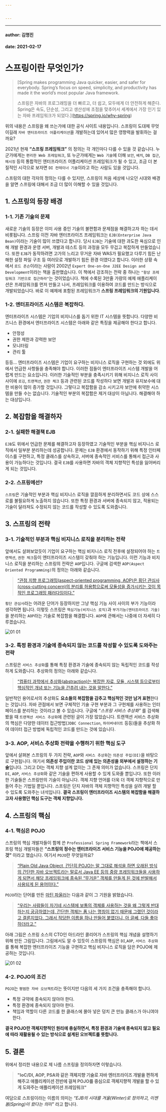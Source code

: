 ```yaml
---


---
```


<hr>
<h4 id="author-김명진">author: 김명진</h4>
<h4 id="date-2021-02-17">date: 2021-02-17</h4>
<h1 id="스프링이란-무엇인가">스프링이란 무엇인가?</h1>
<blockquote>
<p>[Spring makes programming Java quicker, easier, and safer for everybody. Spring’s focus on speed, simplicity, and productivity has made it the world’s most popular Java framework.</p>
<p>스프링은 자바의 프로그래밍을 더 빠르고, 더 쉽고, 모두에게 더 안전하게 해준다. Spring은 속도, 단순성, 그리고 생산성에 초점을 맞추어서 세계에서 가장 인기 있는 자바 프레임워크가 되었다.](<a href="https://spring.io/why-spring">https://spring.io/why-spring</a>)</p>
</blockquote>
<p>위의 내용은 스프링을 왜 쓰는가에 대한 공식 사이트 내용입니다. 스프링이 도대체 무엇이길래 <code>자바 엔터프라이즈 어플리케이션</code>을 개발하는데 있어서 많은 영향력을 발휘하는 걸까요?</p>
<p>2021년 현재 <strong>“스프링 프레임워크”</strong> 의 정의는 각 개인마다 다를 수 있을 것 같습니다. 누군가에게는 <code>편리한 Web 프레임워크</code>, 또 누군가에게는 <code>Web 기술</code>에 더해 <code>보안</code>, <code>배치</code>, <code>DB 접근</code>, <code>메시징</code> 등의 통합적인 엔터프라이즈 어플리케이션 프레임워크가 될 수 있고, 조금 더 본질적인 시각으로 보자면 <code>DI 컨테이너 기술</code>이라고 하는 사람도 있을 것입니다.</p>
<p>스프링의 대한 각자의 정의는 다를 수 있지만, 스프링이 처음 세상에 나오던 시대와 배경을 알면 스프링에 대해서 조금 더 많이 이해할 수 있을 것입니다.</p>
<h2 id="스프링의-등장-배경">1.  스프링의 등장 배경</h2>
<h3 id="기존-기술의-문제">1-1. 기존 기술의 문제</h3>
<p>새로운 기술의 등장은 이미 사용 중인 기술의 불편함과 문제점을 해결하고자 하는 데서 비롯됩니다. 스프링 이전 자바 엔터프라이즈 프레임워크는 <code>EJB(Enterprise Java Bean)</code>이라는 기술이 많이 쓰였다고 합니다. 당시 <code>EJB</code>는 기술에 대한 과도한 욕심으로 인해 개발 환경과 운영 서버, 개발과 테스트 등의 과정을 모두 무겁고 복잡하게 만들었습니다. 또한 <code>EJB</code>가 동작하려면 고가의 느리고 무거운 자바 WAS가 필요했고 다루기 힘든 난해한 설정 파일 구조 등 여러모로 개발하기 힘든 환경 이였다고 합니다. 이러한 상황 속에서 <code>로드 존슨</code>이라는 사람이 2002년 <code>Expert One-on-One J2EE Design and Development</code>이라는 책을 출판했습니다. 이 책에서 강조하는 전략 중 하나는 <code>"항상 프레임워크 기반으로 접근하라"</code>는 것이었습니다. 책에 수록된 3만줄 가량의 예제 애플리케이션은 프레임워크를 먼저 만들고 나서, 프레임워크를 이용하여 코드를 만드는 방식으로 개발되었습니다. 바로 이 예제에 포함된 프레임워크가 <strong>스프링 프레임워크의 기원입니다</strong>.</p>
<h3 id="엔터프라이즈-시스템은-복잡하다.">1-2. 엔터프라이즈 시스템은 복잡하다.</h3>
<p>엔터프라이즈 시스템은 기업의 비지니스를 돕기 위한 IT 시스템을 뜻합니다. 다양한 비즈니스 환경에서 엔터프라이즈 시스템은 아래와 같은 특징을 제공해야 한다고 합니다.</p>
<ul>
<li>안정성</li>
<li>권한 제한과 강력한 보안</li>
<li>모니터링</li>
<li>관리 툴</li>
</ul>
<p>등등… 엔터프라이즈 시스템은 기업이 요구하는 비지니스 로직을 구현하는 것 외에도 위에서 언급한 사항들을 충족해야 합니다. 이러한 점들이 엔터프라이즈 시스템 개발을 어렵게 만드는 요소입니다. 이러한 기술적인 부분을 충족시키기 위해 비지니스 로직 사이사이에 <code>로깅</code>, <code>트랜잭션</code>, <code>권한 체크</code> 등과 관련된 코드를 작성하다 보면 개발과 유지보수에 대한 비용이 많이 증가할 것입니다. 그렇다고 복잡함을 감소 시키고자 보안에 취약한 시스템을 만들 수는 없습니다. 기술적인 부분의 복잡함은 제거 대상이 아닙니다. 해결해야 하는 대상입니다.</p>
<h2 id="복잡함을-해결하자">2. 복잡함을 해결하자</h2>
<h3 id="실패한-해결책-ejb">2-1. 실패한 해결책 EJB</h3>
<p><code>EJB</code>도 위에서 언급한 문제를 해결하고자 등장하였고 기술적인 부분을 핵심 비지니스 로직에서 일부분 분리하는데 성공합니다. 문제는 <code>EJB</code> 환경에서 동작하기 위해 특정 인터페이스를 구현하고, 특정 클래스를 상속하고, 서버에 종속적인 서비스를 통해서 접근과 사용이 가능하다는 것입니다. 결국 <code>EJB</code>를 사용하면 자바의 객체 지향적인 특성을 잃어버리게 되는 것입니다.</p>
<h3 id="스프링에선">2-2. 스프링에선?</h3>
<p><code>스프링</code>은 기술적인 부분과 핵심 비지니스 로직을 깔끔하게 분리하면서도 코드 상에 스스로를 불필요하게 노출하지 않습니다. 또한 특정 환경과 서버에 종속되지 않고, 적용되는 기술이 달라져도 수정되지 않는 코드를 작성할 수 있도록 도와줍니다.</p>
<h2 id="스프링의-전략">3. 스프링의 전략</h2>
<h3 id="기술적인-부분과-핵심-비지니스-로직을-분리하는-전략">3-1. 기술적인 부분과 핵심 비지니스 로직을 분리하는 전략</h3>
<p>앞에서도 살펴보았듯이 기업이 요구하는 핵심 비지니스 로직 전후에 설정되어야 하는 <code>트랜잭션</code>, <code>권한 체크</code>등이 엔터프라이즈 시스템이 갖춰야 하는 기능입니다. 이런 기능과 비지니스 로직을 분리하는 스프링의 전략은 <code>AOP</code>입니다. 구글에 검색한 <code>AOP(Aspect Oriented Programming)</code>의 정의는 아래와 같습니다.</p>
<blockquote>
<p><a href="https://ko.wikipedia.org/wiki/%EA%B4%80%EC%A0%90_%EC%A7%80%ED%96%A5_%ED%94%84%EB%A1%9C%EA%B7%B8%EB%9E%98%EB%B0%8D">“관점 지향 프로그래밍(aspect-oriented programming, AOP)은 횡단 관심사(cross-cutting concern)의 분리를 허용함으로써 모듈성을 증가시키는 것이 목적인 프로그래밍 패러다임이다.”</a></p>
</blockquote>
<p><code>횡단 관심사</code>라는 어려운 단어가 등장하지만 그냥 핵심 기능 사이 사이의 부가 기능이라 생각하면 됩니다. 이렇듯 스프링은 <code>핵심기능(비지니스 로직)</code>과 <code>부가기능(엔터프라이즈 기술)</code>을 분리하는 <code>AOP</code>라는 기술로 복잡함을 해결합니다. <code>AOP</code>에 관해서는 나중에 더 자세히 다루겠습니다.</p>
<p><img src="https://kjpmj-blog.netlify.app/static/5769b44132018e57ddcb152f549e57c1/fcda8/01-01.png" alt="01 01"></p>
<h3 id="특정-환경과-기술에-종속되지-않는-코드를-작성할-수-있도록-도와주는-전략">3-2. 특정 환경과 기술에 종속되지 않는 코드를 작성할 수 있도록 도와주는 전략</h3>
<p>스프링은 <code>서비스 추상화</code>를 통해 특정 환경과 기술에 종속되지 않는 독립적인 코드를 작성하게 도와줍니다. 추상화의 정의는 아래와 같습니다.</p>
<blockquote>
<p><a href="https://ko.wikipedia.org/wiki/%EC%B6%94%EC%83%81%ED%99%94_(%EC%BB%B4%ED%93%A8%ED%84%B0_%EA%B3%BC%ED%95%99)">“컴퓨터 과학에서 추상화(abstraction)는 복잡한 자료, 모듈, 시스템 등으로부터 핵심적인 개념 또는 기능을 간추려 내는 것을 말한다.”</a></p>
</blockquote>
<p>일반적인 용어로서의 추상화도 <strong>요소들의 복잡함을 감추고 핵심적인 것만 남겨 표현</strong>한다는 것입니다. 자바 관점에서 보면 구체적인 기술 구현 부분과 그 구현체를 사용하는 인터페이스를 분리하는 것이라고 볼 수 있습니다. 구글에 <em>“스프링 서비스 추상화”</em> 를 검색해 봤을 때 <code>트랜잭션 서비스 추상화</code>에 관련된 글이 가장 많았습니다. 트랜잭션 서비스 추상화의 핵심은 다양한 데이터 접근방법(<code>JDBC Connection</code>, <code>하이버네이트</code> 등등)들을 추상화 하여 데이터 접근 방법에 독립적인 코드를 만드는 것에 있습니다.</p>
<h3 id="aop--서비스-추상화-전략을-수행하기-위한-핵심-도구">3-3.  AOP,  서비스 추상화 전략을 수행하기 위한 핵심 도구</h3>
<p>앞에서 살펴본 스프링의 두 가지 전략, <code>AOP</code>와 <code>서비스 추상화</code>는 <code>의존성 주입(DI)</code>을 바탕으로 구현됩니다. 여기서 <strong>의존성 주입이란 코드 상에 있는 의존성을 외부에서 설정하는 기술</strong>입니다. 그리고 DI는 객체 지향 설계 없이는 그 존재 의미가 없습니다. 스프링은 단지 <code>DI</code>, <code>AOP</code>, <code>서비스 추상화</code>와 같은 기술을 편하게 사용할 수 있게 도와줄 뿐입니다. 또한 이러한 기술들은 스프링만의 기술이 아닙니다. 객체 지향 언어를 더욱 더 객체 지향적으로 만들어 주는 기법일 뿐입니다. 스프링은 단지 자바의 객체 지향적인 특성을 살려 개발 할 수 있도록 도와주는 녀석입니다.  <strong>결국 스프링이 엔터프라이즈 시스템의 복잡함을 해결하고자 사용했던 핵심 도구는 객체 지향입니다.</strong></p>
<h2 id="스프링의-핵심">4. 스프링의 핵심</h2>
<h3 id="핵심은-pojo">4-1. 핵심은 POJO</h3>
<p>스프링의 핵심 개발자들이 함께 쓴 <code>Professional Spring Framework</code>라는 책에서 스프링 핵심 개발자들은 <strong>“스프링의 정수는 엔터프라이즈 서비스 기능을 POJO에 제공하는 것”</strong> 이라고 했습니다. 여기서 <code>POJO</code>란 무엇일까요?</p>
<blockquote>
<p><a href="https://ko.wikipedia.org/wiki/Plain_Old_Java_Object">“Plain Old Java Object, 간단히 POJO는 말 그대로 해석을 하면 오래된 방식의 간단한 자바 오브젝트라는 말로서 Java EE 등의 중량 프레임워크들을 사용하게 되면서 해당 프레임워크에 종속된 “무거운” 객체를 만들게 된 것에 반발해서 사용되게 된 용어이다.”</a></p>
</blockquote>
<p><code>POJO</code>라는 단어를 만든 <a href="https://ko.wikipedia.org/wiki/%EB%A7%88%ED%8B%B4_%ED%8C%8C%EC%9A%B8%EB%9F%AC">마틴 파울러</a>는 다음과 같이 그 기원을 밝혔습니다.</p>
<blockquote>
<p><a href="https://ko.wikipedia.org/wiki/Plain_Old_Java_Object">“우리는 사람들이 자기네 시스템에 보통의 객체를 사용하는 것을 왜 그렇게 반대하는지 궁금하였는데, 간단한 객체는 폼 나는 명칭이 없기 때문에 그랬던 것이라고 결론지었다. 그래서 적당한 이름을 하나 만들어 붙였더니, 아 글쎄, 다들 좋아하더라고.”</a></p>
</blockquote>
<p>아래 그림은 스프링 소스의 CTO인 아드라인 콜리어가 스프링의 핵심 개념을 설명하기 위해 만든 그림입니다. 그림에서도 알 수 있듯이 스프링의 핵심은 <code>DI</code>,<code>AOP</code>, <code>서비스 추상화</code>를 통해 복잡한 엔터프라이즈 기능을 구현하고 핵심 비지니스 로직을 담은 POJO에 제공하는 것입니다.</p>
<p><img src="https://kjpmj-blog.netlify.app/static/fa898362ebbc8b9de6ef89062214c9f7/484ae/01-02.png" alt="01 02"></p>
<h3 id="pojo의-조건">4-2. POJO의 조건</h3>
<p><code>POJO</code>는 <code>평범한 자바 오브젝트</code>라는 뜻이지만 다음의 세 가지 조건을 충족해야 합니다.</p>
<ul>
<li>특정 규약에 종속되지 않아야 한다.</li>
<li>특정 환경에 종속되지 않아야 한다.</li>
<li>책임과 역할이 다른 코드를 한 클래스에 몰아 넣은 덩치 큰 만능 클래스가 아니여야 한다.</li>
</ul>
<p><strong>결국 POJO란 객체지향적인 원리에 충실하면서, 특정 환경과 기술에 종속되지 않고 필요에 따라 재활용될 수 있는 방식으로 설계된 오브젝트를 뜻합니다.</strong></p>
<h2 id="결론">5. 결론</h2>
<p>위에서 정리한 내용으로 제 나름 스프링을 정의하자면 이렇습니다.</p>
<blockquote>
<p><strong>"IoC/DI, AOP, PSA와 같은 객체지향 기술로 자바 엔터프라이즈 개발을 편하게 해주고 애플리케이션 전반에 걸쳐 POJO를 중심으로 객체지향적 개발을 할 수 있게 도와주는 애플리케이션 프레임워크"</strong></p>
</blockquote>
<p>여담으로 스프링이라는 이름의 의미는 <em>“EJB의 시대를 겨울(Winter)로 정의하고, 이젠 봄(Spring)이 왔다는 의미”</em> 라고 합니다.</p>


